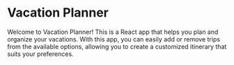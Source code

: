 
# Vacation Planner
Welcome to Vacation Planner! This is a React app that helps you plan and organize your vacations. With this app, you can easily add or remove trips from the available options, allowing you to create a customized itinerary that suits your preferences.

